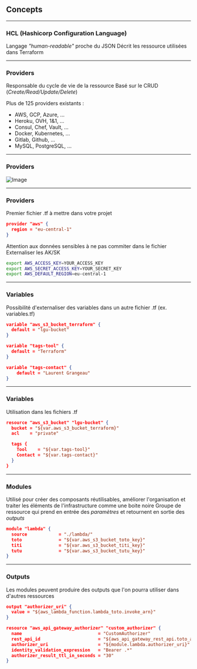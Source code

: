 ## Concepts

----

### HCL (Hashicorp Configuration Language)

Langage *"human-readable"* proche du JSON
Décrit les ressource utilisées dans Terraform

----

### Providers

Responsable du cycle de vie de la ressource
Basé sur le CRUD (*Create/Read/Update/Delete*)

Plus de 125 providers existants :
- AWS, GCP, Azure, ...
- Heroku, OVH, 1&1, ...
- Consul, Chef, Vault, ...
- Docker, Kubernetes, ...
- Gitlab, Github, ...
- MySQL, PostgreSQL, ...

----

### Providers

![Image](https://aurelie-vache.developpez.com/tutoriels/cloud/terraform-gerer-infrastructure-code/images/image-4.png)

----

### Providers

Premier fichier .tf à mettre dans votre projet

```json
provider "aws" {
  region = "eu-central-1"
}
```

Attention aux données sensibles à ne pas commiter dans le fichier
Externaliser les AK/SK

```bash
export AWS_ACCESS_KEY=YOUR_ACCESS_KEY
export AWS_SECRET_ACCESS_KEY=YOUR_SECRET_KEY
export AWS_DEFAULT_REGION=eu-central-1
```

----

### Variables

Possibilité d'externaliser des variables dans un autre fichier .tf (ex. variables.tf)

```json
variable "aws_s3_bucket_terraform" {
  default = "lgu-bucket"
}

variable "tags-tool" {
  default = "Terraform"
}

variable "tags-contact" {
    default = "Laurent Grangeau"
}
```

----

### Variables

Utilisation dans les fichiers .tf

```json
resource "aws_s3_bucket" "lgu-bucket" {
  bucket = "${var.aws_s3_bucket_terraform}"
  acl    = "private"

  tags {
    Tool    = "${var.tags-tool}"
    Contact = "${var.tags-contact}"
  }
}
```

----

### Modules

Utilisé pour créer des composants réutilisables, améliorer l'organisation et traiter les éléments de l'infrastructure comme une boite noire
Groupe de ressource qui prend en entrée des *paramètres* et retournent en sortie des *outputs*

```json
module "lambda" {
  source            = "./lambda/"
  toto              = "${var.aws_s3_bucket_toto_key}"
  titi              = "${var.aws_s3_bucket_titi_key}"
  tutu              = "${var.aws_s3_bucket_tutu_key}"
}
```

----

### Outputs

Les modules peuvent produire des outputs que l'on pourra utiliser dans d'autres ressources

```json
output "authorizer_uri" {
  value = "${aws_lambda_function.lambda_toto.invoke_arn}"
}
```

```json
resource "aws_api_gateway_authorizer" "custom_authorizer" {
  name                             = "CustomAuthorizer"
  rest_api_id                      = "${aws_api_gateway_rest_api.toto_api.id}"
  authorizer_uri                   = "${module.lambda.authorizer_uri}"
  identity_validation_expression   = "Bearer .*"
  authorizer_result_ttl_in_seconds = "30"
}
```